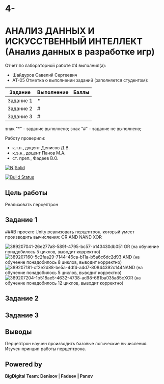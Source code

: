 # 4-
# АНАЛИЗ ДАННЫХ И ИСКУССТВЕННЫЙ ИНТЕЛЛЕКТ (Анализ данных в разработке игр)

Отчет по лабораторной работе #4 выполнил(а):
- Шайдуров Савелий Сергеевич
- АТ-05
Отметка о выполнении заданий (заполняется студентом):

| Задание | Выполнение | Баллы |
| ------ | ------ | ------ |
| Задание 1 | * |  |
| Задание 2 | # |  |
| Задание 3 | # |  |

знак "*" - задание выполнено; знак "#" - задание не выполнено;

Работу проверили:
- к.т.н., доцент Денисов Д.В.
- к.э.н., доцент Панов М.А.
- ст. преп., Фадеев В.О.

[![N|Solid](https://cldup.com/dTxpPi9lDf.thumb.png)](https://nodesource.com/products/nsolid)

[![Build Status](https://travis-ci.org/joemccann/dillinger.svg?branch=master)](https://travis-ci.org/joemccann/dillinger)


## Цель работы
Реализовать перцептрон 


## Задание 1
###В проекте Unity реализовать перцептрон, который умеет производить вычисления:
OR 
AND 
NAND 
XOR 



![389207041-26e277a8-589f-4795-bc57-b143430db051](https://github.com/user-attachments/assets/0141343e-923a-4d98-85b9-97e654d9d260) OR (на обучение понадобилось 5 циклов, выводит корректно)
![389207160-5c2faa29-7144-46ca-b11a-b5a6c6dc2d93](https://github.com/user-attachments/assets/4cc95728-7390-41d5-92cb-a88a4ab7097b) AND (на обучение понадобилось 8 циклов, выводит корректно)
 ![389207181-cf2e2d88-be5a-4df4-a4d7-80844392c144](https://github.com/user-attachments/assets/6d80d6f5-74c4-4ad4-9a80-b43493c53e49)NAND (на обучение понадобилось 5 циклов, выводит корректно)
![389207204-1b518ae5-4632-4738-ad98-681ba035a85c](https://github.com/user-attachments/assets/733067c0-fbac-434a-9410-2918e12979b7)XOR (на обучение понадобилось 12 циклов, выводит корректно)




## Задание 2



## Задание 3



## Выводы

Перцептрон научен производить базовые логические вычисления. Изучен принцип работы перцептрона.


## Powered by

**BigDigital Team: Denisov | Fadeev | Panov**
